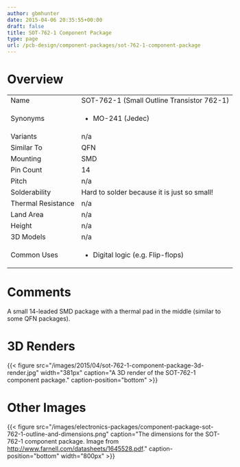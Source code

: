 ```yaml
---
author: gbmhunter
date: 2015-04-06 20:35:55+00:00
draft: false
title: SOT-762-1 Component Package
type: page
url: /pcb-design/component-packages/sot-762-1-component-package
---
```


# Overview


<table style="width: 600px;" >
<tbody >
<tr >

<td >Name
</td>

<td >SOT-762-1 (Small Outline Transistor 762-1)
</td>
</tr>
<tr >

<td >Synonyms
</td>

<td >



  * MO-241 (Jedec)


</td>
</tr>
<tr >

<td >Variants
</td>

<td >n/a
</td>
</tr>
<tr >

<td >Similar To
</td>

<td >QFN
</td>
</tr>
<tr >

<td >Mounting
</td>

<td >SMD
</td>
</tr>
<tr >

<td >Pin Count
</td>

<td >14
</td>
</tr>
<tr >

<td >Pitch
</td>

<td >n/a
</td>
</tr>
<tr >

<td >Solderability
</td>

<td >Hard to solder because it is just so small!
</td>
</tr>
<tr >

<td >Thermal Resistance
</td>

<td >n/a
</td>
</tr>
<tr >

<td >Land Area
</td>

<td >n/a
</td>
</tr>
<tr >

<td >Height
</td>

<td >n/a
</td>
</tr>
<tr >

<td >3D Models
</td>

<td >n/a
</td>
</tr>
<tr >

<td >Common Uses
</td>

<td >



  * Digital logic (e.g. Flip-flops)


</td>
</tr>
</tbody>
</table>


# Comments




A small 14-leaded SMD package with a thermal pad in the middle (similar to some QFN packages).




# 3D Renders


{{< figure src="/images/2015/04/sot-762-1-component-package-3d-render.jpg" width="381px" caption="A 3D render of the SOT-762-1 component package." caption-position="bottom" >}}


# Other Images




{{< figure src="/images/electronics-packages/component-package-sot-762-1-outline-and-dimensions.png" caption="The dimensions for the SOT-762-1 component package. Image from http://www.farnell.com/datasheets/1645528.pdf." caption-position="bottom" width="800px" >}}
